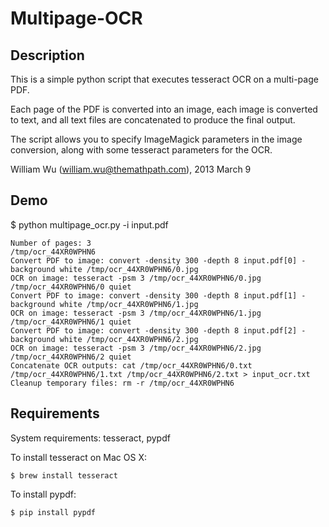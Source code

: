 Multipage-OCR
===============

Description
---------------

This is a simple python script that executes tesseract OCR on a multi-page PDF. 

Each page of the PDF is converted into an image, each image is converted to text, and all text files are concatenated to produce the final output.

The script allows you to specify ImageMagick parameters in the image conversion, along with some tesseract parameters for the OCR.

William Wu (william.wu@themathpath.com), 2013 March 9 


Demo
---------------

$ python multipage_ocr.py -i input.pdf 

	Number of pages: 3
	/tmp/ocr_44XR0WPHN6
	Convert PDF to image: convert -density 300 -depth 8 input.pdf[0] -background white /tmp/ocr_44XR0WPHN6/0.jpg
	OCR on image: tesseract -psm 3 /tmp/ocr_44XR0WPHN6/0.jpg /tmp/ocr_44XR0WPHN6/0 quiet
	Convert PDF to image: convert -density 300 -depth 8 input.pdf[1] -background white /tmp/ocr_44XR0WPHN6/1.jpg
	OCR on image: tesseract -psm 3 /tmp/ocr_44XR0WPHN6/1.jpg /tmp/ocr_44XR0WPHN6/1 quiet
	Convert PDF to image: convert -density 300 -depth 8 input.pdf[2] -background white /tmp/ocr_44XR0WPHN6/2.jpg
	OCR on image: tesseract -psm 3 /tmp/ocr_44XR0WPHN6/2.jpg /tmp/ocr_44XR0WPHN6/2 quiet
	Concatenate OCR outputs: cat /tmp/ocr_44XR0WPHN6/0.txt /tmp/ocr_44XR0WPHN6/1.txt /tmp/ocr_44XR0WPHN6/2.txt > input_ocr.txt
	Cleanup temporary files: rm -r /tmp/ocr_44XR0WPHN6


Requirements
---------------
System requirements: tesseract, pypdf

To install tesseract on Mac OS X:

	$ brew install tesseract

To install pypdf:

	$ pip install pypdf
